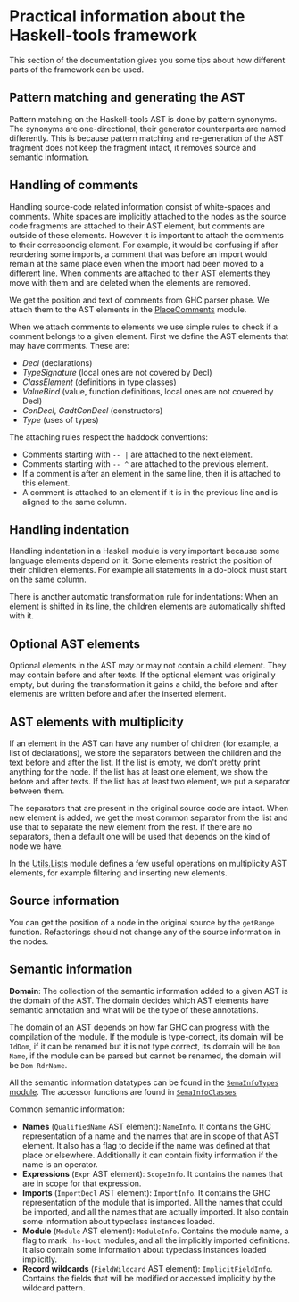 # Practical information about the Haskell-tools framework

This section of the documentation gives you some tips about how different parts of the framework can be used.

## Pattern matching and generating the AST

Pattern matching on the Haskell-tools AST is done by pattern synonyms. The synonyms are one-directional, their generator counterparts are named differently. This is because pattern matching and re-generation of the AST fragment does not keep the fragment intact, it removes source and semantic information.

## Handling of comments

Handling source-code related information consist of white-spaces and comments. White spaces are implicitly attached to the nodes as the source code fragments are attached to their AST element, but comments are outside of these elements. However it is important to attach the comments to their correspondig element. For example, it would be confusing if after reordering some imports, a comment that was before an import would remain at the same place even when the import had been moved to a different line. When comments are attached to their AST elements they move with them and are deleted when the elements are removed.

We get the position and text of comments from GHC parser phase. We attach them to the AST elements in the [PlaceComments](https://github.com/haskell-tools/haskell-tools/blob/master/src/prettyprint/Language/Haskell/Tools/PrettyPrint/Prepare/PlaceComments.hs) module.

When we attach comments to elements we use simple rules to check if a comment belongs to a given element. First we define the AST elements that may have comments. These are:
  - *Decl* (declarations)
  - *TypeSignature* (local ones are not covered by Decl)
  - *ClassElement* (definitions in type classes)
  - *ValueBind* (value, function definitions, local ones are not covered by Decl)
  - *ConDecl*, *GadtConDecl* (constructors)
  - *Type* (uses of types)

The attaching rules respect the haddock conventions:
  - Comments starting with `-- |` are attached to the next element.
  - Comments starting with `-- ^` are attached to the previous element.
  - If a comment is after an element in the same line, then it is attached to this element.
  - A comment is attached to an element if it is in the previous line and is aligned to the same column.

## Handling indentation

Handling indentation in a Haskell module is very important because some language elements depend on it. Some elements restrict the position of their children elements. For example all statements in a do-block must start on the same column.

There is another automatic transformation rule for indentations: When an element is shifted in its line, the children elements are automatically shifted with it.

## Optional AST elements

Optional elements in the AST may or may not contain a child element. They may contain before and after texts. If the optional element was originally empty, but during the transformation it gains a child, the before and after elements are written before and after the inserted element.

## AST elements with multiplicity

If an element in the AST can have any number of children (for example, a list of declarations), we store the separators between the children and the text before and after the list. If the list is empty, we don't pretty print anything for the node. If the list has at least one element, we show the before and after texts. If the list has at least two element, we put a separator between them.

The separators that are present in the original source code are intact. When new element is added, we get the most common separator from the list and use that to separate the new element from the rest. If there are no separators, then a default one will be used that depends on the kind of node we have.

In the [Utils.Lists](https://github.com/haskell-tools/haskell-tools/blob/master/src/refactor/Language/Haskell/Tools/Refactor/Utils/Lists.hs) module defines a few useful operations on multiplicity AST elements, for example filtering and inserting new elements.

## Source information

You can get the position of a node in the original source by the `getRange` function. Refactorings should not change any of the source information in the nodes.

## Semantic information

**Domain**: The collection of the semantic information added to a given AST is the domain of the AST. The domain decides which AST elements have semantic annotation and what will be the type of these annotations.

The domain of an AST depends on how far GHC can progress with the compilation of the module. If the module is type-correct, its domain will be `IdDom`, if it can be renamed but it is not type correct, its domain will be `Dom Name`, if the module can be parsed but cannot be renamed, the domain will be `Dom RdrName`.

All the semantic information datatypes can be found in the [`SemaInfoTypes` module](https://github.com/haskell-tools/haskell-tools/blob/master/src/ast/Language/Haskell/Tools/AST/SemaInfoTypes.hs). The accessor functions are found in [`SemaInfoClasses`](https://github.com/haskell-tools/haskell-tools/blob/master/src/ast/Language/Haskell/Tools/AST/SemaInfoClasses.hs)

Common semantic information:
  - **Names** (`QualifiedName` AST element): `NameInfo`. It contains the GHC representation of a name and the names that are in scope of that AST element. It also has a flag to decide if the name was defined at that place or elsewhere. Additionally it can contain fixity information if the name is an operator.
  - **Expressions** (`Expr` AST element): `ScopeInfo`. It contains the names that are in scope for that expression.
  - **Imports** (`ImportDecl` AST element): `ImportInfo`. It contains the GHC representation of the module that is imported. All the names that could be imported, and all the names that are actually imported. It also contain some information about typeclass instances loaded.
  - **Module** (`Module` AST element): `ModuleInfo`. Contains the module name, a flag to mark `.hs-boot` modules, and all the implicitly imported definitions. It also contain some information about typeclass instances loaded implicitly.
  - **Record wildcards** (`FieldWildcard` AST element): `ImplicitFieldInfo`. Contains the fields that will be modified or accessed implicitly by the wildcard pattern.

